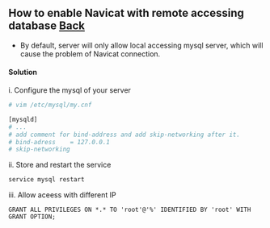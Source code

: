 ## How to enable Navicat with remote accessing database [Back](./qa.md)

- By default, server will only allow local accessing mysql server, which will cause the problem of Navicat connection.

#### Solution

i. Configure the mysql of your server

```bash
# vim /etc/mysql/my.cnf

[mysqld]
# ...
# add comment for bind-address and add skip-networking after it.
# bind-adress    = 127.0.0.1
# skip-networking
```

ii. Store and restart the service

```bash
service mysql restart
```

iii. Allow aceess with different IP

```mysql
GRANT ALL PRIVILEGES ON *.* TO 'root'@'%' IDENTIFIED BY 'root' WITH GRANT OPTION;
```